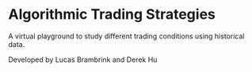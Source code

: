 Algorithmic Trading Strategies
==============================

A virtual playground to study different trading conditions using historical data.

Developed by Lucas Brambrink and Derek Hu
